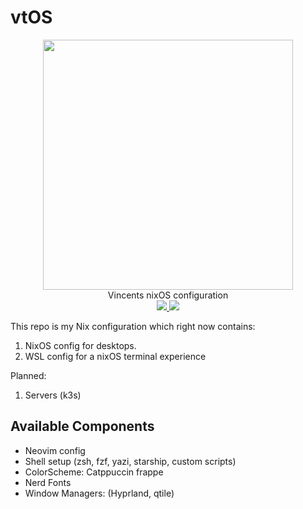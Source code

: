 # vtOS 

<div align="center">
  <img src="https://raw.githubusercontent.com/catppuccin/catppuccin/main/assets/palette/macchiato.png" width="400" />
</div>
<div align="center">
  Vincents nixOS configuration
</div>

<div align="center">
  <a href="https://nixos.org/">
    <img src="https://img.shields.io/badge/NixOS-24.05-informational.svg?style=for-the-badge&logo=nixos&color=F2CDCD&logoColor=D9E0EE&labelColor=302D41">
  </a>
  <a href="https://github.com/ryan4yin/nixos-and-flakes-book">
    <img src="https://img.shields.io/static/v1?label=Nix Flakes&message=learning&style=for-the-badge&logo=nixos&color=DDB6F2&logoColor=D9E0EE&labelColor=302D41">
  </a>
</div>

This repo is my Nix configuration which right now contains:
1. NixOS config for desktops.
1. WSL config for a nixOS terminal experience

Planned:
1. Servers (k3s)

## Available Components
* Neovim config
* Shell setup (zsh, fzf, yazi, starship, custom scripts)
* ColorScheme: Catppuccin frappe
* Nerd Fonts
* Window Managers: (Hyprland, qtile)
